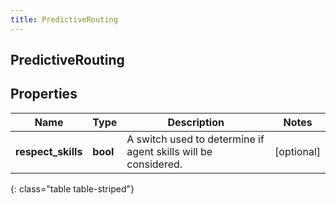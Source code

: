 ```yaml
---
title: PredictiveRouting
---
```

## PredictiveRouting

## Properties

|Name | Type | Description | Notes|
|------------ | ------------- | ------------- | -------------|
| **respect_skills** | **bool** | A switch used to determine if agent skills will be considered. | [optional] |
{: class="table table-striped"}


